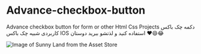 # Advance-checkbox-button
Advance checkbox button for form or other Html Css Projects
دکمه چک باکس کاربردی شبیه چک باکس IOS
استفاده کنید و لذتشو ببرید دوستان ❤️😄😂

![Image of Sunny Land from the Asset Store](https://i.imgur.com/Fi01DE5.jpg)


